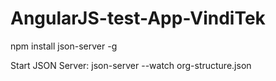 # AngularJS-test-App-VindiTek

npm install json-server -g

Start JSON Server:
json-server --watch org-structure.json
